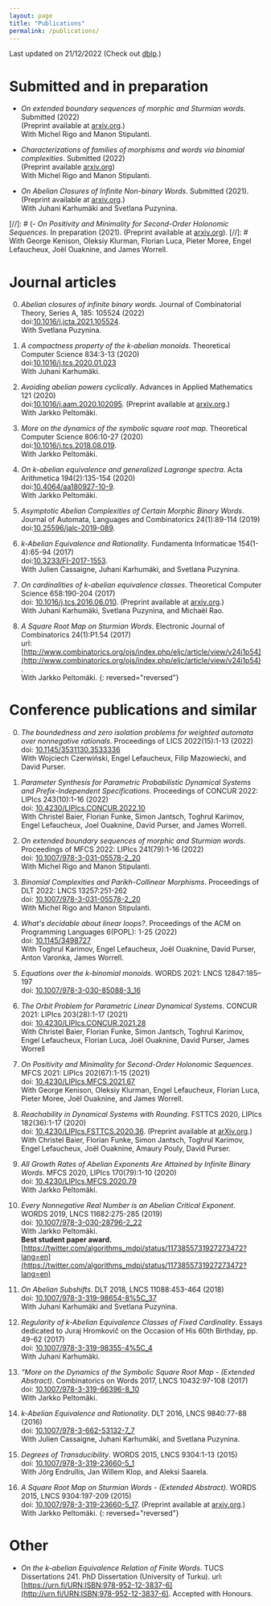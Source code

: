```yaml
---
layout: page
title: "Publications"
permalink: /publications/
---
```

Last updated on 21/12/2022 (Check out [dblp](https://dblp.uni-trier.de/pid/180/5763.html).)

# Submitted and in preparation


- *On extended boundary sequences of morphic and Sturmian words*. Submitted (2022)  
(Preprint available at [arxiv.org](https://arxiv.org/abs/2206.15319).)  
With Michel Rigo and Manon Stipulanti.

- *Characterizations of families of morphisms and words via binomial complexities*. Submitted (2022)  
(Preprint available [arxiv.org](https://arxiv.org/abs/2201.04603))  
With Michel Rigo and Manon Stipulanti.

- *On Abelian Closures of Infinite Non-binary Words*. Submitted (2021).  
(Preprint available at [arxiv.org](https://arxiv.org/abs/2012.14701).)  
With Juhani Karhumäki and Svetlana Puzynina.

[//]: # (- *On Positivity and Minimality for Second-Order Holonomic Sequences*. In preparation (2021). (Preprint available at [arxiv.org](https://arxiv.org/abs/2007.12282)).
[//]: # With George Kenison, Oleksiy Klurman, Florian Luca, Pieter Moree, Engel Lefaucheux, Joël Ouaknine, and James Worrell.





# Journal articles

0. *Abelian closures of infinite binary words*. Journal of Combinatorial Theory, Series A, 185: 105524 (2022)  
doi:[10.1016/j.jcta.2021.105524](https://doi.org/10.1016/j.jcta.2021.105524).  
With Svetlana Puzynina.


0. *A compactness property of the $k$-abelian monoids*. Theoretical Computer Science 834:3-13 (2020)  
doi:[10.1016/j.tcs.2020.01.023](https://dx.doi.org/10.1016/j.tcs.2020.01.023)  
With Juhani Karhumäki.

0. *Avoiding abelian powers cyclically*. Advances in Applied Mathematics 121 (2020)  
doi:[10.1016/j.aam.2020.102095](https://dx.doi.org/10.1016/j.aam.2020.102095). (Preprint available at [arxiv.org](https://arxiv.org/abs/2006.06307).)  
With Jarkko Peltomäki.

0. *More on the dynamics of the symbolic square root map*. Theoretical Computer Science 806:10-27 (2020)  
doi:[10.1016/j.tcs.2018.08.019](https://dx.doi.org/10.1016/j.tcs.2018.08.019).  
With Jarkko Peltomäki.

0. *On $k$-abelian equivalence and generalized Lagrange spectra*. Acta Arithmetica 194(2):135-154 (2020)  
doi:[10.4064/aa180927-10-9](https://doi.org/10.4064/aa180927-10-9).  
With Jarkko Peltomäki.

0. *Asymptotic Abelian Complexities of Certain Morphic Binary Words*. Journal of Automata, Languages and Combinatorics 24(1):89-114 (2019)  
doi:[10.25596/jalc-2019-089](https://doi.org/10.25596/jalc-2019-089).

0. *$k$-Abelian Equivalence and Rationality*. Fundamenta Informaticae 154(1-4):65-94 (2017)  
doi:[10.3233/FI-2017-1553](https://doi.org/10.3233/FI-2017-1553).  
With Julien Cassaigne, Juhani Karhumäki, and Svetlana Puzynina.

0. *On cardinalities of $k$-abelian equivalence classes*. Theoretical Computer Science 658:190-204 (2017)  
doi: [10.1016/j.tcs.2016.06.010](https://doi.org/10.1016/j.tcs.2016.06.010). (Preprint available at [arxiv.org](http://arxiv.org/abs/1605.03319).)  
With Juhani Karhumäki, Svetlana Puzynina, and Michaël Rao.

0. *A Square Root Map on Sturmian Words*. Electronic Journal of Combinatorics 24(1):P1.54 (2017)  
url: [http://www.combinatorics.org/ojs/index.php/eljc/article/view/v24i1p54](http://www.combinatorics.org/ojs/index.php/eljc/article/view/v24i1p54).  
With Jarkko Peltomäki.
{: reversed="reversed"}



# Conference publications and similar
0. *The boundedness and zero isolation problems for weighted automata over nonnegative rationals*. Proceedings of LICS 2022(15):1-13 (2022)  
doi: [10.1145/3531130.3533336](https://doi.org/10.1145/3531130.3533336)  
With Wojciech Czerwiński, Engel Lefaucheux, Filip Mazowiecki, and David Purser.

0. *Parameter Synthesis for Parametric Probabilistic Dynamical Systems and Prefix-Independent Specifications*. Proceedings of CONCUR 2022: LIPIcs 243(10):1-16 (2022)  
doi: [10.4230/LIPIcs.CONCUR.2022.10](https://doi.org/10.4230/LIPIcs.CONCUR.2022.10)  
With Christel Baier, Florian Funke, Simon Jantsch, Toghrul Karimov, Engel Lefaucheux, Joel Ouaknine, David Purser, and James Worrell.

0. *On extended boundary sequences of morphic and Sturmian words*. Proceedings of MFCS 2022: LIPIcs 241(79):1-16 (2022)  
doi: [10.1007/978-3-031-05578-2_20](https://doi.org/10.1007/978-3-031-05578-2_20)  
With Michel Rigo and Manon Stipulanti.

0. *Binomial Complexities and Parikh-Collinear Morphisms*. Proceedings of DLT 2022: LNCS 13257:251-262  
doi: [10.1007/978-3-031-05578-2_20](https://doi.org/10.1007/978-3-031-05578-2_20)  
With Michel Rigo and Manon Stipulanti.

0. *What's decidable about linear loops?*. Proceedings of the ACM on Programming Languages 6(POPL): 1-25 (2022)  
doi: [10.1145/3498727](https://doi.org/10.1145/3498727)  
With Toghrul Karimov, Engel Lefaucheux, Joël Ouaknine, David Purser, Anton Varonka, James Worrell.

0. *Equations over the k-binomial monoids*. WORDS 2021: LNCS 12847:185–197  
doi: [10.1007/978-3-030-85088-3_16](https://doi.org/10.1007/978-3-030-85088-3_16)


0. *The Orbit Problem for Parametric Linear Dynamical Systems*. CONCUR 2021: LIPIcs 203(28):1-17  (2021)  
doi: [10.4230/LIPIcs.CONCUR.2021.28](https://doi.org/10.4230/LIPIcs.CONCUR.2021.28)  
With Christel Baier, Florian Funke, Simon Jantsch, Toghrul Karimov, Engel Lefaucheux, Florian Luca, Joël Ouaknine, David Purser, James Worrell

0. *On Positivity and Minimality for Second-Order Holonomic Sequences*. MFCS 2021: LIPIcs 202(67):1-15 (2021)  
doi: [10.4230/LIPIcs.MFCS.2021.67](https://doi.org/10.4230/LIPIcs.MFCS.2021.67)  
With George Kenison, Oleksiy Klurman, Engel Lefaucheux, Florian Luca, Pieter Moree, Joël Ouaknine, and James Worrell.

0. *Reachability in Dynamical Systems with Rounding*. FSTTCS 2020, LIPIcs 182(36):1-17 (2020)  
doi: [10.4230/LIPIcs.FSTTCS.2020.36](https://doi.org/10.4230/LIPIcs.FSTTCS.2020.36). (Preprint available at [arXiv.org](https://arxiv.org/abs/2009.13353).)  
With Christel Baier, Florian Funke, Simon Jantsch, Toghrul Karimov, Engel Lefaucheux, Joël Ouaknine, Amaury Pouly, David Purser.

0. *All Growth Rates of Abelian Exponents Are Attained by Infinite Binary Words*. MFCS 2020, LIPIcs 170(79):1-10 (2020)  
doi: [10.4230/LIPIcs.MFCS.2020.79](https://doi.org/10.4230/LIPIcs.MFCS.2020.79)  
With Jarkko Peltomäki.

0. *Every Nonnegative Real Number is an Abelian Critical Exponent*. WORDS 2019, LNCS 11682:275-285 (2019)  
doi: [10.1007/978-3-030-28796-2_22](https://doi.org/10.1007/978-3-030-28796-2_22)  
With Jarkko Peltomäki.  
**Best student paper award.** [https://twitter.com/algorithms_mdpi/status/1173855731927273472?lang=en](https://twitter.com/algorithms_mdpi/status/1173855731927273472?lang=en)

0. *On Abelian Subshifts*. DLT 2018, LNCS 11088:453-464 (2018)  
doi: [10.1007/978-3-319-98654-8%5C_37](https://doi.org/10.1007/978-3-319-98654-8%5C_37)  
With Juhani Karhumäki and Svetlana Puzynina.

0. *Regularity of k-Abelian Equivalence Classes of Fixed Cardinality*. Essays dedicated to Juraj Hromkovič on the Occasion of His 60th Birthday, pp. 49-62 (2017)  
doi: [10.1007/978-3-319-98355-4%5C_4](https://doi.org/10.1007/978-3-319-98355-4%5C_4)  
With Juhani Karhumäki.

0. *“More on the Dynamics of the Symbolic Square Root Map - (Extended Abstract)*. Combinatorics on Words 2017, LNCS 10432:97-108 (2017)  
doi: [10.1007/978-3-319-66396-8_10](https://doi.org/10.1007/978-3-319-66396-8_10)  
With Jarkko Peltomäki.

0. *k-Abelian Equivalence and Rationality*. DLT 2016, LNCS 9840:77-88 (2016)  
doi: [10.1007/978-3-662-53132-7_7](https://doi.org/10.1007/978-3-662-53132-7_7)  
With Julien Cassaigne, Juhani Karhumäki, and Svetlana Puzynina.

0. *Degrees of Transducibility*. WORDS 2015, LNCS 9304:1-13 (2015)  
doi: [10.1007/978-3-319-23660-5_1](https://doi.org/10.1007/978-3-319-23660-5_1)  
With Jörg Endrullis, Jan Willem Klop, and Aleksi Saarela.

0. *A Square Root Map on Sturmian Words - (Extended Abstract)*. WORDS 2015, LNCS 9304:197-209 (2015)  
doi: [10.1007/978-3-319-23660-5_17](https://doi.org/10.1007/978-3-319-23660-5_17). (Preprint available at [arxiv.org](http://arxiv.org/abs/1509.06349).)  
With Jarkko Peltomäki.
{: reversed="reversed"}

# Other

- *On the k-abelian Equivalence Relation of Finite Words*. TUCS Dissertations 241. PhD Dissertation (University of Turku). url: [https://urn.fi/URN:ISBN:978-952-12-3837-6](http://urn.fi/URN:ISBN:978-952-12-3837-6).
Accepted with Honours.
